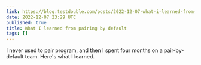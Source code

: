 ```yaml
---
link: https://blog.testdouble.com/posts/2022-12-07-what-i-learned-from-pairing/
date: 2022-12-07 23:29 UTC
published: true
title: What I learned from pairing by default
tags: []
---
```


I never used to pair program, and then I spent four months on a pair-by-default team. Here's what I learned.
